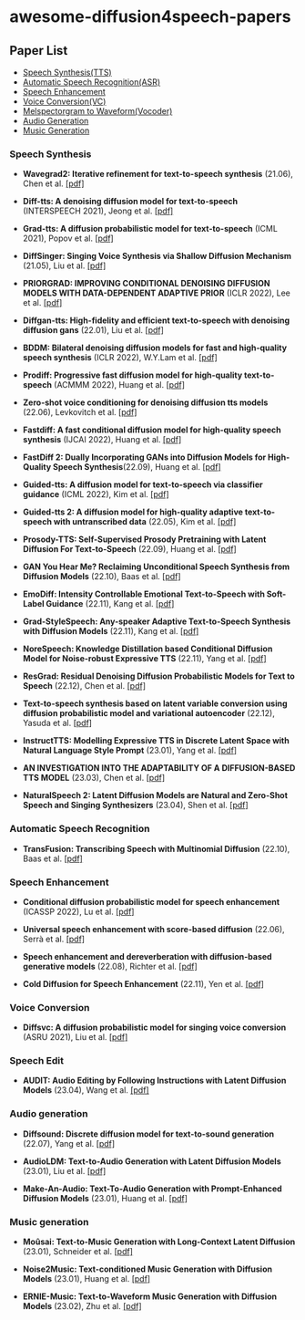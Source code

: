 # awesome-diffusion4speech-papers
## Paper List
- [Speech Synthesis(TTS)](#Speech-Synthesis)
- [Automatic Speech Recognition(ASR)](#Automatic-Speech-Recognition)
- [Speech Enhancement](#Speech-Enhancement)
- [Voice Conversion(VC)](#Voice-Conversion)
- [Melspectorgram to Waveform(Vocoder)](#Vocoder)
- [Audio Generation](#Audio-Generation)
- [Music Generation](#Music-Generation)

### Speech Synthesis
- **Wavegrad2: Iterative refinement for text-to-speech synthesis** (21.06), Chen et al. [[pdf]](https://arxiv.org/abs/2106.09660)

- **Diff-tts: A denoising diffusion model for text-to-speech** (INTERSPEECH 2021), Jeong et al. [[pdf]](https://arxiv.org/abs/2104.01409)

- **Grad-tts: A diffusion probabilistic model for text-to-speech** (ICML 2021), Popov et al. [[pdf]](https://proceedings.mlr.press/v139/popov21a.html)

- **DiffSinger: Singing Voice Synthesis via Shallow Diffusion Mechanism** (21.05), Liu et al. [[pdf]](https://arxiv.org/abs/2105.02446)

- **PRIORGRAD: IMPROVING CONDITIONAL DENOISING DIFFUSION MODELS WITH DATA-DEPENDENT ADAPTIVE PRIOR** (ICLR 2022), Lee et al. [[pdf]](https://arxiv.org/pdf/2106.06406.pdf)

- **Diffgan-tts: High-fidelity and efficient text-to-speech with denoising diffusion gans** (22.01), Liu et al. [[pdf]](https://arxiv.org/abs/2201.11972)


- **BDDM: Bilateral denoising diffusion models for fast and high-quality speech synthesis** (ICLR 2022), W.Y.Lam et al. [[pdf]](https://arxiv.org/abs/2203.13508)

- **Prodiff: Progressive fast diffusion model for high-quality text-to-speech** (ACMMM 2022), Huang et al. [[pdf]](https://dl.acm.org/doi/abs/10.1145/3503161.3547855)

- **Zero-shot voice conditioning for denoising diffusion tts models** (22.06), Levkovitch et al. [[pdf]](https://arxiv.org/abs/2206.02246)

- **Fastdiff: A fast conditional diffusion model for high-quality speech synthesis** (IJCAI 2022), Huang et al. [[pdf]](https://arxiv.org/abs/2204.09934)

- **FastDiff 2: Dually Incorporating GANs into Diffusion Models for High-Quality Speech Synthesis**(22.09), Huang et al. [[pdf]](https://openreview.net/forum?id=-x5WuMO4APy) 

- **Guided-tts: A diffusion model for text-to-speech via classifier guidance** (ICML 2022), Kim et al. [[pdf]](https://proceedings.mlr.press/v162/kim22d.html)

- **Guided-tts 2: A diffusion model for high-quality adaptive text-to-speech with untranscribed data** (22.05), Kim et al. [[pdf]](https://arxiv.org/abs/2205.15370)

- **Prosody-TTS: Self-Supervised Prosody Pretraining with Latent Diffusion For Text-to-Speech** (22.09), Huang et al. [[pdf]](https://scholar.google.com/citations?view_op=view_citation&hl=zh-CN&user=iRHBUsgAAAAJ&citation_for_view=iRHBUsgAAAAJ:MXK_kJrjxJIC)

- **GAN You Hear Me? Reclaiming Unconditional Speech Synthesis from Diffusion Models** (22.10), Baas et al. [[pdf]](https://arxiv.org/pdf/2210.05271)
 
- **EmoDiff: Intensity Controllable Emotional Text-to-Speech with Soft-Label Guidance** (22.11), Kang et al. [[pdf]](https://arxiv.org/pdf/2211.09383.pdf)

- **Grad-StyleSpeech: Any-speaker Adaptive Text-to-Speech Synthesis with Diffusion Models** (22.11), Kang et al. [[pdf]](https://arxiv.org/pdf/2211.09383)

- **NoreSpeech: Knowledge Distillation based Conditional Diffusion Model for Noise-robust Expressive TTS** (22.11), Yang et al. [[pdf]](https://arxiv.org/pdf/2211.02448)

- **ResGrad: Residual Denoising Diffusion Probabilistic Models for Text to Speech** (22.12), Chen et al. [[pdf]](https://arxiv.org/abs/2212.14518)

- **Text-to-speech synthesis based on latent variable conversion using diffusion probabilistic model and variational autoencoder** (22.12), Yasuda et al. [[pdf]](https://arxiv.org/pdf/2212.08329)

- **InstructTTS: Modelling Expressive TTS in Discrete Latent Space with Natural Language Style Prompt** (23.01), Yang et al. [[pdf]](https://scholar.google.com/citations?view_op=view_citation&hl=zh-CN&user=WNiojyAAAAAJ&sortby=pubdate&citation_for_view=WNiojyAAAAAJ:3fE2CSJIrl8C)

- **AN INVESTIGATION INTO THE ADAPTABILITY OF A DIFFUSION-BASED TTS MODEL** (23.03), Chen et al. [[pdf]](https://arxiv.org/pdf/2303.01849.pdf)

- **NaturalSpeech 2: Latent Diffusion Models are Natural and Zero-Shot Speech and Singing Synthesizers** (23.04), Shen et al. [[pdf]](https://arxiv.org/pdf/2304.09116.pdf)

### Automatic Speech Recognition
- **TransFusion: Transcribing Speech with Multinomial Diffusion** (22.10), Baas et al. [[pdf]](https://arxiv.org/pdf/2210.07677.pdf)

### Speech Enhancement
- **Conditional diffusion probabilistic model for speech enhancement** (ICASSP 2022), Lu et al. [[pdf]](https://ieeexplore.ieee.org/abstract/document/9746901/)

- **Universal speech enhancement with score-based diffusion** (22.06), Serrà et al. [[pdf]](https://arxiv.org/abs/2206.03065)

- **Speech enhancement and dereverberation with diffusion-based generative models** (22.08), Richter et al. [[pdf]](https://arxiv.org/abs/2208.05830)

- **Cold Diffusion for Speech Enhancement** (22.11), Yen et al. [[pdf]](https://arxiv.org/abs/2211.02527)

### Voice Conversion
- **Diffsvc: A diffusion probabilistic model for singing voice conversion** (ASRU 2021), Liu et al. [[pdf]](https://ieeexplore.ieee.org/abstract/document/9688219/)

### Speech Edit
- **AUDIT: Audio Editing by Following Instructions with Latent Diffusion Models** (23.04), Wang et al. [[pdf]](https://export.arxiv.org/pdf/2304.00830)

### Audio generation
- **Diffsound: Discrete diffusion model for text-to-sound generation** (22.07), Yang et al. [[pdf]](https://scholar.google.com/citations?view_op=view_citation&hl=zh-CN&user=WNiojyAAAAAJ&sortby=pubdate&citation_for_view=WNiojyAAAAAJ:roLk4NBRz8UC)

- **AudioLDM: Text-to-Audio Generation with Latent Diffusion Models** (23.01), Liu et al. [[pdf]](https://arxiv.org/pdf/2301.12503)

- **Make-An-Audio: Text-To-Audio Generation with Prompt-Enhanced Diffusion Models** (23.01), Huang et al. [[pdf]](https://scholar.google.com/citations?view_op=view_citation&hl=zh-CN&user=WNiojyAAAAAJ&sortby=pubdate&citation_for_view=WNiojyAAAAAJ:MXK_kJrjxJIC)

### Music generation
- **Moûsai: Text-to-Music Generation with Long-Context Latent Diffusion** (23.01), Schneider et al. [[pdf]](https://arxiv.org/pdf/2301.11757)

- **Noise2Music: Text-conditioned Music Generation with Diffusion Models** (23.01), Huang et al. [[pdf]](https://arxiv.org/pdf/2302.03917)

- **ERNIE-Music: Text-to-Waveform Music Generation with Diffusion Models** (23.02), Zhu et al. [[pdf]](https://arxiv.org/abs/2302.04456)
